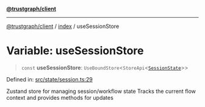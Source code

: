[**@trustgraph/client**](../../README.md)

***

[@trustgraph/client](../../README.md) / [index](../README.md) / useSessionStore

# Variable: useSessionStore

> `const` **useSessionStore**: `UseBoundStore`\<`StoreApi`\<[`SessionState`](../interfaces/SessionState.md)\>\>

Defined in: [src/state/session.ts:29](https://github.com/trustgraph-ai/trustgraph-ts-client/blob/dd779923b4eaffccd17ba61aaee70d2766e28e49/src/state/session.ts#L29)

Zustand store for managing session/workflow state
Tracks the current flow context and provides methods for updates
